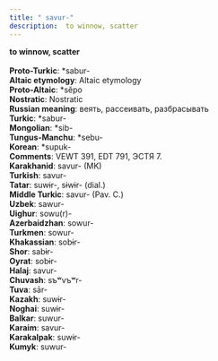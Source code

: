 ```yaml
---
title: " savur-"
description:  to winnow, scatter
---
```

<strong> to winnow, scatter</strong><br><br>
<strong>Proto-Turkic</strong>:  *sabur-<br>
<strong>Altaic etymology</strong>:  Altaic etymology<br>
<strong> Proto-Altaic</strong>:  *sĕpo<br>
<strong>Nostratic</strong>:  Nostratic<br>
<strong>Russian meaning</strong>:  веять, рассеивать, разбрасывать<br>
<strong>Turkic</strong>:  *sabur-<br>
<strong>Mongolian</strong>:  *sib-<br>
<strong>Tungus-Manchu</strong>:  *sebu-<br>
<strong>Korean</strong>:  *supuk-<br>
<strong>Comments</strong>:  VEWT 391, EDT 791, ЭСТЯ 7.<br>
<strong>Karakhanid</strong>:  savur- (MK)<br>
<strong>Turkish</strong>:  savur-<br>
<strong>Tatar</strong>:  suwɨr-, sɨwɨr- (dial.)<br>
<strong>Middle Turkic</strong>:  savur- (Pav. C.)<br>
<strong>Uzbek</strong>:  sawur-<br>
<strong>Uighur</strong>:  sowu(r)-<br>
<strong>Azerbaidzhan</strong>:  sowur-<br>
<strong>Turkmen</strong>:  sowur-<br>
<strong>Khakassian</strong>:  sobɨr-<br>
<strong>Shor</strong>:  sabɨr-<br>
<strong>Oyrat</strong>:  sobɨr-<br>
<strong>Halaj</strong>:  savur-<br>
<strong>Chuvash</strong>:  sъʷvъʷr-<br>
<strong>Tuva</strong>:  sār-<br>
<strong>Kazakh</strong>:  suwɨr-<br>
<strong>Noghai</strong>:  suwɨr-<br>
<strong>Balkar</strong>:  suwur-<br>
<strong>Karaim</strong>:  savur-<br>
<strong>Karakalpak</strong>:  suwɨr-<br>
<strong>Kumyk</strong>:  suwur-<br>


